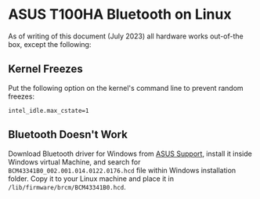 # ASUS T100HA Bluetooth on Linux

As of writing of this document (July 2023) all hardware works out-of-the box,
except the following:

## Kernel Freezes

Put the following option on the kernel's command line to prevent random freezes:
```
intel_idle.max_cstate=1
```

## Bluetooth Doesn't Work

Download Bluetooth driver for Windows from
[ASUS Support](https://www.asus.com/supportonly/t100ha/helpdesk_download/),
install it inside Windows virtual Machine, and search for
`BCM43341B0_002.001.014.0122.0176.hcd` file within Windows installation folder.
Copy it to your Linux machine and place it in
`/lib/firmware/brcm/BCM43341B0.hcd`.
